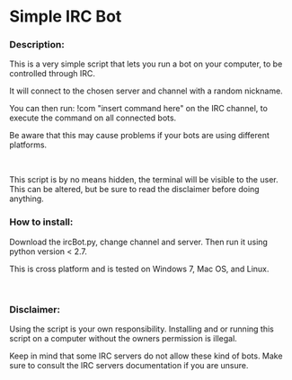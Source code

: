 <html>
	<head>
		<title></title>
	</head>
	<body>
		<h1>
			<strong>Simple IRC Bot</strong></h1>
		<h3>
			Description:</h3>
		<p>
			This is a very simple script that lets you run a bot on your computer, to be controlled through IRC.</p>
		<p>
			It will connect to the chosen server and channel with a random nickname.</p>
		<p>
			You can then run: !com &quot;insert command here&quot; on the IRC channel, to execute the command on all connected bots.</p>
		<p>
			Be aware that this may cause problems if your bots are using different platforms.</p>
		<p>
			&nbsp;</p>
		<p>
			This script is by no means hidden, the terminal will be visible to the user. This can be altered, but be sure to read the disclaimer before doing anything.</p>
		<h3>
			<strong>How to install:</strong></h3>
		<p>
			Download the ircBot.py, change channel and server. Then run it using python version &lt; 2.7.</p>
		<p>
			This is cross platform and is tested on Windows 7, Mac OS, and Linux.</p>
		<p>
			&nbsp;</p>
		<h3>
			Disclaimer:</h3>
		<p>
			Using the script is your own responsibility. Installing and or running this script on a computer without the owners permission is illegal.</p>
		<p>
			Keep in mind that some IRC servers do not allow these kind of bots. Make sure to consult the IRC servers documentation if you are unsure.</p>
	</body>
</html>

